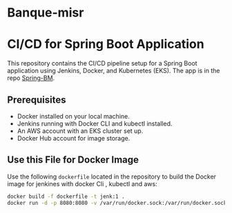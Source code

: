 # Banque-misr

# CI/CD for Spring Boot Application

This repository contains the CI/CD pipeline setup for a Spring Boot application using Jenkins, Docker, and Kubernetes (EKS). The app is in the repo [Spring-BM](https://github.com/mostafaG95/Spring-BM.git).

## Prerequisites

- Docker installed on your local machine.
- Jenkins running with Docker CLI and kubectl installed.
- An AWS account with an EKS cluster set up.
- Docker Hub account for image storage.

## Use this File for Docker Image

Use the following `dockerfile` located in the repository to build the Docker image for jenkines with docker Cli , kubectl and aws:

```bash
docker build -f dockerfile -t jenk:1 .
docker run -d -p 8080:8080 -v /var/run/docker.sock:/var/run/docker.sock jenk:1


  



